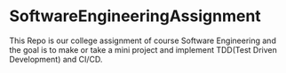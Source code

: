 # SoftwareEngineeringAssignment
This Repo is our college assignment of course Software Engineering and the goal is to make or take a mini project and implement TDD(Test Driven Development) and CI/CD.
